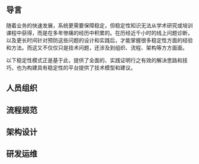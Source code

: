 ## 导言
随着业务的快速发展，系统更需要保障稳定，但稳定性知识无法从学术研究或培训课程中获得，而是在多年惨痛的经历中积累的。在历经近千小时的线上问题诊断，以及更长时间针对预防这些问题的设计和实践后，才能掌握很多稳定性方面的经验和方法。而这又不仅仅只是技术问题，还涉及到组织、流程、架构等方方面面。

以下稳定性模式正是基于此，提供了全面的、实践证明行之有效的解决思路和技巧，也为构建具有稳定性的平台提供了技术模型和建议。

## 人员组织


## 流程规范


## 架构设计


## 研发运维

